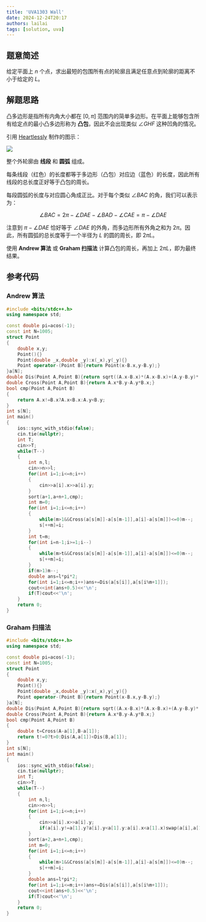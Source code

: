 ```yaml
---
title: 'UVA1303 Wall'
date: 2024-12-24T20:17
authors: lailai
tags: [solution, uva]
---
```


<Solution pid="UVA1303" aid="orfiwz14" />

<!-- truncate -->

## 题意简述

给定平面上 $n$ 个点，求出最短的包围所有点的轮廓且满足任意点到轮廓的距离不小于给定的 $L$。

## 解题思路

凸多边形是指所有内角大小都在 $[0,\pi]$ 范围内的简单多边形。在平面上能够包含所有给定点的最小凸多边形称为 **凸包**，因此不会出现类似 $\angle GHF$ 这种凹角的情况。

引用 [Heartlessly](https://www.luogu.com.cn/user/32139) 制作的图示：

![](https://s2.ax1x.com/2019/06/05/VNDe3t.png)

整个外轮廓由 **线段** 和 **圆弧** 组成。

每条线段（红色）的长度都等于多边形（凸包）对应边（蓝色）的长度，因此所有线段的总长度正好等于凸包的周长。

每段圆弧的长度与对应圆心角成正比。对于每个类似 $\angle BAC$ 的角，我们可以表示为：

$$
\angle BAC=2\pi-\angle DAE-\angle BAD-\angle CAE=\pi-\angle DAE
$$

注意到 $\pi-\angle DAE$ 恰好等于 $\angle DAE$ 的外角，而多边形所有外角之和为 $2\pi$。因此，所有圆弧的总长度等于一个半径为 $L$ 的圆的周长，即 $2\pi L$。

使用 **Andrew 算法** 或 **Graham 扫描法** 计算凸包的周长，再加上 $2\pi L$，即为最终结果。

## 参考代码

### Andrew 算法

```cpp
#include <bits/stdc++.h>
using namespace std;

const double pi=acos(-1);
const int N=1005;
struct Point
{
	double x,y;
	Point(){}
	Point(double _x,double _y):x(_x),y(_y){}
	Point operator-(Point B){return Point(x-B.x,y-B.y);}
}a[N];
double Dis(Point A,Point B){return sqrt((A.x-B.x)*(A.x-B.x)+(A.y-B.y)*(A.y-B.y));}
double Cross(Point A,Point B){return A.x*B.y-A.y*B.x;}
bool cmp(Point A,Point B)
{
	return A.x!=B.x?A.x<B.x:A.y<B.y;
}
int s[N];
int main()
{
	ios::sync_with_stdio(false);
	cin.tie(nullptr);
	int T;
	cin>>T;
	while(T--)
	{
		int n,l;
		cin>>n>>l;
		for(int i=1;i<=n;i++)
		{
			cin>>a[i].x>>a[i].y;
		}
		sort(a+1,a+n+1,cmp);
		int m=0;
		for(int i=1;i<=n;i++)
		{
			while(m>1&&Cross(a[s[m]]-a[s[m-1]],a[i]-a[s[m]])<=0)m--;
			s[++m]=i;
		}
		int t=m;
		for(int i=n-1;i>=1;i--)
		{
			while(m>t&&Cross(a[s[m]]-a[s[m-1]],a[i]-a[s[m]])<=0)m--;
			s[++m]=i;
		}
		if(m>1)m--;
		double ans=l*pi*2;
		for(int i=1;i<=m;i++)ans+=Dis(a[s[i]],a[s[i%m+1]]);
		cout<<int(ans+0.5)<<'\n';
		if(T)cout<<'\n';
	}
	return 0;
}
```

### Graham 扫描法

```cpp
#include <bits/stdc++.h>
using namespace std;

const double pi=acos(-1);
const int N=1005;
struct Point
{
	double x,y;
	Point(){}
	Point(double _x,double _y):x(_x),y(_y){}
	Point operator-(Point B){return Point(x-B.x,y-B.y);}
}a[N];
double Dis(Point A,Point B){return sqrt((A.x-B.x)*(A.x-B.x)+(A.y-B.y)*(A.y-B.y));}
double Cross(Point A,Point B){return A.x*B.y-A.y*B.x;}
bool cmp(Point A,Point B)
{
	double t=Cross(A-a[1],B-a[1]);
	return t!=0?t>0:Dis(A,a[1])<Dis(B,a[1]);
}
int s[N];
int main()
{
	ios::sync_with_stdio(false);
	cin.tie(nullptr);
	int T;
	cin>>T;
	while(T--)
	{
		int n,l;
		cin>>n>>l;
		for(int i=1;i<=n;i++)
		{
			cin>>a[i].x>>a[i].y;
			if(a[i].y!=a[1].y?a[i].y<a[1].y:a[i].x<a[1].x)swap(a[i],a[1]);
		}
		sort(a+2,a+n+1,cmp);
		int m=0;
		for(int i=1;i<=n;i++)
		{
			while(m>1&&Cross(a[s[m]]-a[s[m-1]],a[i]-a[s[m]])<=0)m--;
			s[++m]=i;
		}
		double ans=l*pi*2;
		for(int i=1;i<=m;i++)ans+=Dis(a[s[i]],a[s[i%m+1]]);
		cout<<int(ans+0.5)<<'\n';
		if(T)cout<<'\n';
	}
	return 0;
}
```
